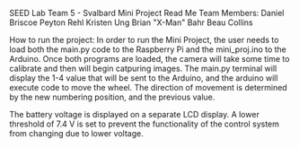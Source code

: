 SEED Lab Team 5 - Svalbard Mini Project Read Me
Team Members:	Daniel Briscoe
		Peyton Rehl
		Kristen Ung
		Brian "X-Man" Bahr
		Beau Collins

How to run the project:
In order to run the Mini Project, the user needs to load both the main.py code to the Raspberry Pi and the mini_proj.ino to the Arduino. Once both programs are loaded, the camera will take some time to calibrate and then will begin catpuring images. The main.py terminal will display the 1-4 value that will be sent to the Arduino, and the arduino will execute code to move the wheel. The direction of movement is determined by the new numbering position, and the previous value.

The battery voltage is displayed on a separate LCD display. A lower threshold of 7.4 V is set to prevent the functionality of the control system from changing due to lower voltage.

